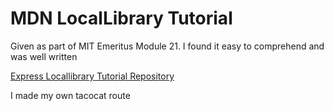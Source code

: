 # MDN LocalLibrary Tutorial

Given as part of MIT Emeritus Module 21. I found it easy to comprehend and was well written

[Express Locallibrary Tutorial Repository](https://github.com/mdn/express-locallibrary-tutorial/tree/main)

I made my own tacocat route
